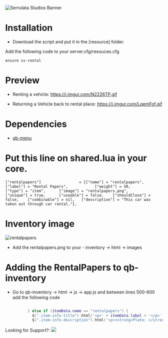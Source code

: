 ![Serrulata Studios Banner](https://i.imgur.com/wG4hycs.gif)


# Installation

* Download the script and put it in the [resource] folder.

Add the following code to your server.cfg/resouces.cfg
```
ensure ss-rental
```

# Preview 

* Renting a vehicle:
https://i.imgur.com/N2226TP.gif

* Returning a Vehicle back to rental place:
https://i.imgur.com/LqemFof.gif

# Dependencies
* [qb-menu](https://github.com/qbcore-framework/qb-menu)

# Put this line on shared.lua in your core.

```
["rentalpapers"]				 = {["name"] = "rentalpapers", 					["label"] = "Rental Papers", 			["weight"] = 50, 		["type"] = "item", 		["image"] = "rentalpapers.png", 		["unique"] = true, 		["useable"] = false, 	["shouldClose"] = false, 	["combinable"] = nil, 	["description"] = "This car was taken out through car rental."},
```

# Inventory image
![rentalpapers](https://i.imgur.com/GI0FjPG.png)

- Add the rentalpapers.png to your - inventory -> html -> images

# Adding the RentalPapers to qb-inventory

* Go to qb-inventory -> html -> js -> app.js and between lines 500-600 add the following code

```lua

          } else if (itemData.name == "rentalpapers") {
            $(".item-info-title").html('<p>' + itemData.label + '</p>')
            $(".item-info-description").html('<p><strong>Plate: </strong><span>'+ itemData.info.label + '</span></p>');

```

Looking for Support?: 
[![](https://dcbadge.vercel.app/api/server/NerdvuJDX7)](https://discord.gg/NerdvuJDX7)
